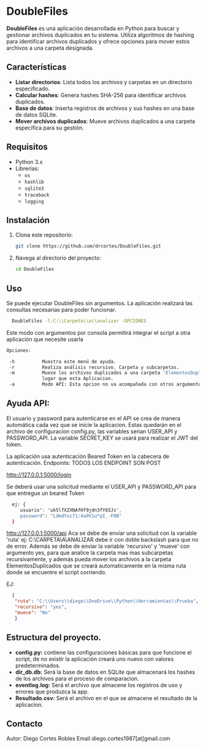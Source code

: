 # DoubleFiles

**DoubleFiles** es una aplicación desarrollada en Python para buscar y gestionar archivos duplicados en tu sistema. Utiliza algoritmos de hashing para identificar archivos duplicados y ofrece opciones para mover estos archivos a una carpeta designada.

## Características

- **Listar directorios**: Lista todos los archivos y carpetas en un directorio especificado.
- **Calcular hashes**: Genera hashes SHA-256 para identificar archivos duplicados.
- **Base de datos**: Inserta registros de archivos y sus hashes en una base de datos SQLite.
- **Mover archivos duplicados**: Mueve archivos duplicados a una carpeta específica para su gestión.

## Requisitos

- Python 3.x
- Librerías:
  - `os`
  - `hashlib`
  - `sqlite3`
  - `traceback`
  - `logging`

## Instalación

1. Clona este repositorio:
   ```bash
   git clone https://github.com/drcortes/DoubleFiles.git
   ```
2. Navega al directorio del proyecto:
    ```bash
    cd DoubleFiles
    ```

## Uso
   
Se puede ejecutar DoubleFiles sin argumentos. La aplicación realizará las consultas necesarias para poder funcionar.

  ```bash
    DoubleFiles -l:C:\\Carpeta\\a\\analizar -OPCIONES
  ```


Este modo con argumentos por consola permitirá integrar el script a otra aplicación que necesite usarla

```bash
Opciones:

 -h          Muestra este menú de ayuda.
 -r          Realiza análisis recursivo. Carpeta y subcarpetas.
 -m          Mueve los archivos duplicados a una carpeta 'ElementosDuplicados', esta carpeta esta en el mismo
             lugar que esta Aplicacion.
 -a          Modo API: Esta opcion no va acompañada con otros argumentos. Se levantará un servicio API REST para consultas.

```
##       Ayuda API:   
        
El usuario y password para autenticarse en el API se crea de manera automática cada vez que se inicie la aplicacion. Estas quedarán en el archivo de 
configuracion config.py, las variables serian USER_API y PASSWORD_API. La variable SECRET_KEY se usará para realizar el JWT del token.

La aplicación usa autenticación Beared Token en la cabecera de autenticación.
Endpoints:
TODOS LOS ENDPOINT SON POST

http://127.0.0.1:5000/login

Se deberá usar una solicitud mediante el USER_API y PASSWORD_API para que entregue un beared Token
```bash
  ej: {
     usuario": "uk5lfXZXNAfHf9jdn3fY65Js",
     password": "LdmdYuc71:4a9V1u*pI_-F0B"
  }    
```
http://127.0.0.1:5000/api
Aca se debe de enviar una solicitud con la variable 'ruta' ej: C:\\CARPETA\\A\\ANALIZAR debe ir con doble backslash para que no de error.
Además se debe de enviar la variable 'recursivo' y 'mueve' con argumento yes, para que analice la carpeta mas mas subcarpetas recursivamente,
y además pueda mover los archivos a la carpeta ElementosDuplicados que se creará automaticamente en la misma ruta donde se encuentre el script corriendo.

EJ: 
```json
  {
   "ruta": "C:\\Users\\diego\\OneDrive\\Python\\Herramientas\\Prueba",
   "recursivo": "yes",
   "mueve": "No"
   }
```
## Estructura del proyecto.

  - **config.py:** contiene las configuraciones básicas para que funcione el script, de no existir la aplicación creará uno nuevo con valores predeterminados.
  - **dir_db.db:** Será la base de datos en SQLite que almacenará los hashes de los archivos para el proceso de comparacion.
  - **eventlog.log:** Será el archivo que almacene los registros de uso y errores que produzca la app.
  - **Resultado.csv:** Será el archivo en el que se almacene el resultado de la aplicacion.

## Contacto

Autor: Diego Cortes Robles
Email diego.cortes1987[at]gmail.com
